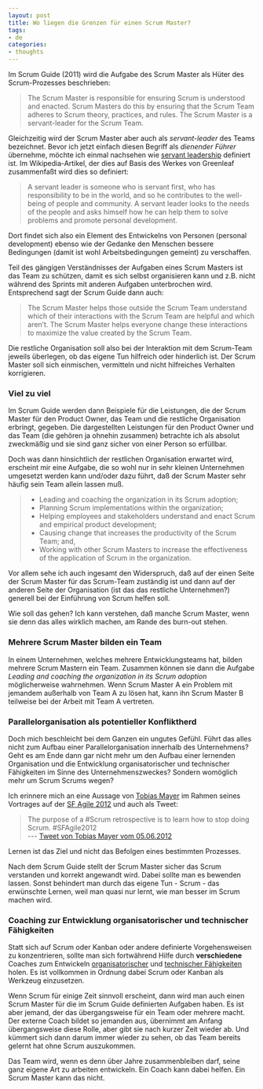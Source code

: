 ```yaml
---
layout: post
title: Wo liegen die Grenzen für einen Scrum Master?
tags:
- de
categories:
- thoughts
---
```


Im Scrum Guide (2011) wird die Aufgabe des Scrum Master als Hüter des Scrum-Prozesses beschrieben:

> The Scrum Master is responsible for ensuring Scrum is understood and enacted. Scrum Masters do this by ensuring that the Scrum Team adheres to Scrum theory, practices, and rules. The Scrum Master is a servant-leader for the Scrum Team.

Gleichzeitig wird der Scrum Master aber auch als _servant-leader_ des Teams bezeichnet. Bevor ich jetzt einfach diesen Begriff als _dienender Führer_ übernehme, möchte ich einmal nachsehen wie [servant leadership](http://en.wikipedia.org/wiki/Servant_leadership) definiert ist. Im Wikipedia-Artikel, der dies auf Basis des Werkes von Greenleaf zusammenfaßt wird dies so definiert:

> A servant leader is someone who is servant first, who has responsibility to be in the world, and so he contributes to the well-being of people and community. A servant leader looks to the needs of the people and asks himself how he can help them to solve problems and promote personal development.

Dort findet sich also ein Element des Entwickelns von Personen (personal development) ebenso wie der Gedanke den Menschen bessere Bedingungen (damit ist wohl Arbeitsbedingungen gemeint) zu verschaffen. 

Teil des gängigen Verständnisses der Aufgaben eines Scrum Masters ist das Team zu schützen, damit es sich selbst organisieren kann und z.B. nicht während des Sprints mit anderen Aufgaben unterbrochen wird. Entsprechend sagt der Scrum Guide dann auch:

> The Scrum Master helps those outside the Scrum Team understand which of their interactions with the Scrum Team are helpful and which aren’t. The Scrum Master helps everyone change these interactions to maximize the value created by the Scrum Team.

Die restliche Organisation soll also bei der Interaktion mit dem Scrum-Team jeweils überlegen, ob das eigene Tun hilfreich oder hinderlich ist. Der Scrum Master soll sich einmischen, vermitteln und nicht hilfreiches Verhalten korrigieren.

### Viel zu viel

Im Scrum Guide werden dann Beispiele für die Leistungen, die der Scrum Master für den Product Owner, das Team und die restliche Organisation erbringt, gegeben. Die dargestellten Leistungen für den Product Owner und das Team (die gehören ja ohnehin zusammen) betrachte ich als absolut zweckmäßig und sie sind ganz sicher von einer Person so erfüllbar.

Doch was dann hinsichtlich der restlichen Organisation erwartet wird, erscheint mir eine Aufgabe, die so wohl nur in sehr kleinen Unternehmen umgesetzt werden kann und/oder dazu führt, daß der Scrum Master sehr häufig sein Team allein lassen muß.

> * Leading and coaching the organization in its Scrum adoption;
> * Planning Scrum implementations within the organization;
> * Helping employees and stakeholders understand and enact Scrum and empirical product
development;
> * Causing change that increases the productivity of the Scrum Team; and,
> * Working with other Scrum Masters to increase the effectiveness of the application of Scrum
in the organization.

Vor allem sehe ich auch ingesamt den Widerspruch, daß auf der einen Seite der Scrum Master für das Scrum-Team zuständig ist und dann auf der anderen Seite der Organisation (ist das das restliche Unternehmen?) generell bei der Einführung von Scrum helfen soll. 

Wie soll das gehen? Ich kann verstehen, daß manche Scrum Master, wenn sie denn das alles wirklich machen, am Rande des burn-out stehen.

### Mehrere Scrum Master bilden ein Team

In einem Unternehmen, welches mehrere Entwicklungsteams hat, bilden mehrere Scrum Mastern ein Team. Zusammen können sie dann die Aufgabe _Leading and coaching the organization in its Scrum adoption_ möglicherweise wahrnehmen. Wenn Scrum Master A ein Problem mit jemandem außerhalb von Team A zu lösen hat, kann ihn Scrum Master B teilweise bei der Arbeit mit Team A vertreten.

### Parallelorganisation als potentieller Konfliktherd

Doch mich beschleicht bei dem Ganzen ein ungutes Gefühl. Führt das alles nicht zum Aufbau einer Parallelorganisation innerhalb des Unternehmens? Geht es am Ende dann gar nicht mehr um den Aufbau einer lernenden Organisation und die Entwicklung organisatorischer und technischer Fähigkeiten im Sinne des Unternehmenszweckes? Sondern womöglich mehr um Scrum Scrums wegen?

Ich erinnere mich an eine Aussage von [Tobias Mayer](http://www.linkedin.com/in/tobiasgmayer) im Rahmen seines Vortrages auf der [SF Agile 2012](http://www.caimito.net/de/blog/2012/07/04/sf-agile-2012.html) und auch als Tweet:

> The purpose of a #Scrum retrospective is to learn how to stop doing Scrum. #SFAgile2012    
> --- [Tweet von Tobias Mayer vom 05.06.2012](http://twitter.com/tobiasmayer/status/210124042764681216)

Lernen ist das Ziel und nicht das Befolgen eines bestimmten Prozesses.

Nach dem Scrum Guide stellt der Scrum Master sicher das Scrum verstanden und korrekt angewandt wird. Dabei sollte man es bewenden lassen. Sonst behindert man durch das eigene Tun - Scrum - das erwünschte Lernen, weil man quasi nur lernt, wie man besser im Scrum machen wird. 

### Coaching zur Entwicklung organisatorischer und technischer Fähigkeiten

Statt sich auf Scrum oder Kanban oder andere definierte Vorgehensweisen zu konzentrieren, sollte man sich fortwährend Hilfe durch __verschiedene__ Coaches zum Entwickeln [organisatorischer](http://www.caimito.net/de/organisatorische-faehigkeiten.html) und [technischer Fähigkeiten](http://www.caimito.net/de/technische-faehigkeiten.html) holen. Es ist vollkommen in Ordnung dabei Scrum oder Kanban als Werkzeug einzusetzen. 

Wenn Scrum für einige Zeit sinnvoll erscheint, dann wird man auch einen Scrum Master für die im Scrum Guide definierten Aufgaben haben. Es ist aber jemand, der das übergangsweise für ein Team oder mehrere macht. Der externe Coach bildet so jemanden aus, übernimmt am Anfang übergangsweise diese Rolle, aber gibt sie nach kurzer Zeit wieder ab. Und kümmert sich dann darum immer wieder zu sehen, ob das Team bereits gelernt hat ohne Scrum auszukommen.

Das Team wird, wenn es denn über Jahre zusammenbleiben darf, seine ganz eigene Art zu arbeiten entwickeln. Ein Coach kann dabei helfen. Ein Scrum Master kann das nicht.
